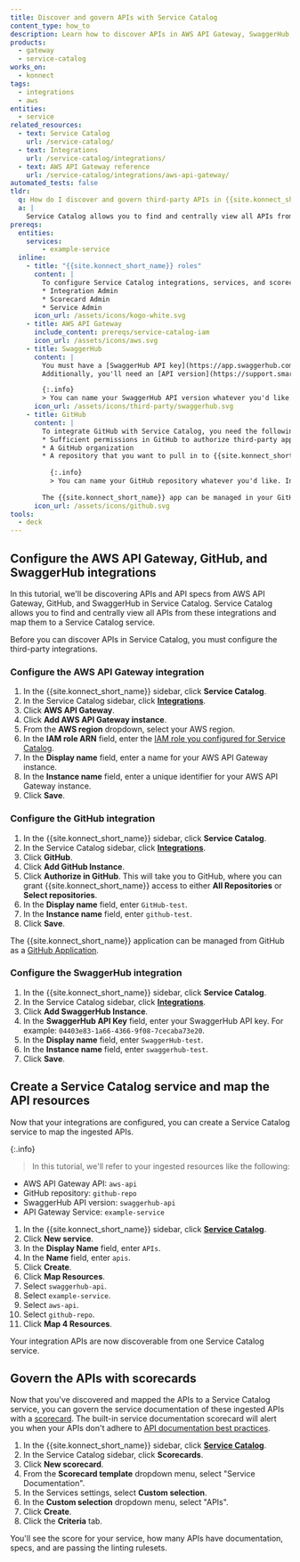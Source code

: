 ```yaml
---
title: Discover and govern APIs with Service Catalog
content_type: how_to
description: Learn how to discover APIs in AWS API Gateway, SwaggerHub, GitHub, and Gateway Manager with Service Catalog and govern them with scorecards.
products:
  - gateway
  - service-catalog
works_on:
  - konnect
tags:
  - integrations
  - aws
entities: 
  - service
related_resources:
  - text: Service Catalog
    url: /service-catalog/
  - text: Integrations
    url: /service-catalog/integrations/
  - text: AWS API Gateway reference
    url: /service-catalog/integrations/aws-api-gateway/
automated_tests: false
tldr:
  q: How do I discover and govern third-party APIs in {{site.konnect_short_name}}?
  a: |
    Service Catalog allows you to find and centrally view all APIs from these integrations and map them to a Service Catalog service. First, authorize the integrations in Service Catalog for AWS API Gateway, GitHub, and SwaggerHub. Then, create a Service Catalog service and map resources from the integrations to the service. Finally, add a service documentation scorecard to your service to govern API documentation standards.
prereqs:
  entities:
    services:
        - example-service
  inline:
    - title: "{{site.konnect_short_name}} roles"
      content: |
        To configure Service Catalog integrations, services, and scorecards, you need the following [roles in {{site.konnect_short_name}}](/konnect-platform/teams-and-roles/#service-catalog):
        * Integration Admin
        * Scorecard Admin
        * Service Admin
      icon_url: /assets/icons/kogo-white.svg
    - title: AWS API Gateway
      include_content: prereqs/service-catalog-iam
      icon_url: /assets/icons/aws.svg
    - title: SwaggerHub
      content: |
        You must have a [SwaggerHub API key](https://app.swaggerhub.com/settings/apiKey) to authenticate your SwaggerHub account with {{site.konnect_short_name}}. 
        Additionally, you'll need an [API version](https://support.smartbear.com/swaggerhub/docs/en/manage-apis/versioning.html?sbsearch=API%20Versions0) in SwaggerHub to pull into {{site.konnect_short_name}} as a resource.

        {:.info}
        > You can name your SwaggerHub API version whatever you'd like. In this tutorial, we'll refer to your SwaggerHub API version as `swaggerhub-api`.
      icon_url: /assets/icons/third-party/swaggerhub.svg
    - title: GitHub
      content: |
        To integrate GitHub with Service Catalog, you need the following:
        * Sufficient permissions in GitHub to authorize third-party applications and install the {{site.konnect_short_name}} GitHub App
        * A GitHub organization
        * A repository that you want to pull in to {{site.konnect_short_name}}. You can grant access to either all repositories or selected repositories during the authorization process. 
          
          {:.info}
          > You can name your GitHub repository whatever you'd like. In this tutorial, we'll refer to your GitHub repository as `github-repo`.
        
        The {{site.konnect_short_name}} app can be managed in your GitHub account under **Applications > GitHub Apps**.
      icon_url: /assets/icons/github.svg
tools:
  - deck
---
```


## Configure the AWS API Gateway, GitHub, and SwaggerHub integrations

In this tutorial, we'll be discovering APIs and API specs from AWS API Gateway, GitHub, and SwaggerHub in Service Catalog. Service Catalog allows you to find and centrally view all APIs from these integrations and map them to a Service Catalog service. 

Before you can discover APIs in Service Catalog, you must configure the third-party integrations.

### Configure the AWS API Gateway integration

1. In the {{site.konnect_short_name}} sidebar, click **Service Catalog**.
1. In the Service Catalog sidebar, click **[Integrations](https://cloud.konghq.com/us/service-catalog/integrations)**. 
1. Click **AWS API Gateway**.
1. Click **Add AWS API Gateway instance**.
1. From the **AWS region** dropdown, select your AWS region.
1. In the **IAM role ARN** field, enter the [IAM role you configured for Service Catalog](#aws-api-gateway).
1. In the **Display name** field, enter a name for your AWS API Gateway instance.
1. In the **Instance name** field, enter a unique identifier for your AWS API Gateway instance.
1. Click **Save**.

### Configure the GitHub integration

1. In the {{site.konnect_short_name}} sidebar, click **Service Catalog**.
1. In the Service Catalog sidebar, click **[Integrations](https://cloud.konghq.com/us/service-catalog/integrations)**.
2. Click **GitHub**.
1. Click **Add GitHub Instance**.
1. Click **Authorize in GitHub**. This will take you to GitHub, where you can grant {{site.konnect_short_name}} access to either **All Repositories** or **Select repositories**. 
1. In the **Display name** field, enter `GitHub-test`.
1. In the **Instance name** field, enter `github-test`.
1. Click **Save**.

The {{site.konnect_short_name}} application can be managed from GitHub as a [GitHub Application](https://docs.github.com/en/apps/using-github-apps/authorizing-github-apps).

### Configure the SwaggerHub integration

1. In the {{site.konnect_short_name}} sidebar, click **Service Catalog**.
1. In the Service Catalog sidebar, click **[Integrations](https://cloud.konghq.com/us/service-catalog/integrations)**.
2. Click **Add SwaggerHub Instance**.
1. In the **SwaggerHub API Key** field, enter your SwaggerHub API key. For example: `04403e83-1a66-4366-9f08-7cecaba73e20`.
1. In the **Display name** field, enter `SwaggerHub-test`.
1. In the **Instance name** field, enter `swaggerhub-test`.
1. Click **Save**. 

## Create a Service Catalog service and map the API resources

Now that your integrations are configured, you can create a Service Catalog service to map the ingested APIs.

{:.info}
> In this tutorial, we'll refer to your ingested resources like the following:
* AWS API Gateway API: `aws-api`
* GitHub repository: `github-repo`
* SwaggerHub API version: `swaggerhub-api`
* API Gateway Service: `example-service`

1. In the {{site.konnect_short_name}} sidebar, click [**Service Catalog**](https://cloud.konghq.com/service-catalog/).
1. Click **New service**.
1. In the **Display Name** field, enter `APIs`.
1. In the **Name** field, enter `apis`.
1. Click **Create**.
1. Click **Map Resources**.
1. Select `swaggerhub-api`.
1. Select `example-service`. 
1. Select `aws-api`. 
1. Select `github-repo`. 
1. Click **Map 4 Resources**.

Your integration APIs are now discoverable from one Service Catalog service.

## Govern the APIs with scorecards

Now that you've discovered and mapped the APIs to a Service Catalog service, you can govern the service documentation of these ingested APIs with a [scorecard](/service-catalog/scorecards/). The built-in service documentation scorecard will alert you when your APIs don't adhere to [API documentation best practices](/service-catalog/scorecards/#service-documentation-linting).

1. In the {{site.konnect_short_name}} sidebar, click [**Service Catalog**](https://cloud.konghq.com/service-catalog/).
1. In the Service Catalog sidebar, click **Scorecards**.
1. Click **New scorecard**.
1. From the **Scorecard template** dropdown menu, select "Service Documentation".
1. In the Services settings, select **Custom selection**.
1. In the **Custom selection** dropdown menu, select "APIs". 
1. Click **Create**. 
1. Click the **Criteria** tab.

You'll see the score for your service, how many APIs have documentation, specs, and are passing the linting rulesets.




